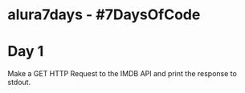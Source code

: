 # alura7days - #7DaysOfCode

# Day 1
Make a GET HTTP Request to the IMDB API and print the response to stdout.